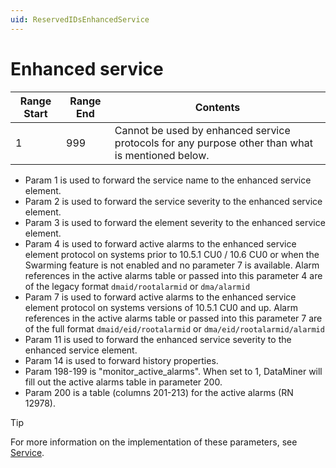 ```yaml
---
uid: ReservedIDsEnhancedService
---
```


# Enhanced service

| Range Start | Range End | Contents                                                                                         |
|-------------|-----------|--------------------------------------------------------------------------------------------------|
| 1           | 999       | Cannot be used by enhanced service protocols for any purpose other than what is mentioned below. |

- Param 1 is used to forward the service name to the enhanced service element.
- Param 2 is used to forward the service severity to the enhanced service element.
- Param 3 is used to forward the element severity to the enhanced service element.
- Param 4 is used to forward active alarms to the enhanced service element protocol on systems prior to 10.5.1 CU0 / 10.6 CU0 or when the Swarming feature is not enabled and no parameter 7 is available. Alarm references in the active alarms table or passed into this parameter 4 are of the legacy format `dmaid/rootalarmid` or `dma/alarmid`
- Param 7 is used to forward active alarms to the enhanced service element protocol on systems versions of 10.5.1 CU0 and up. Alarm references in the active alarms table or passed into this parameter 7 are of the full format `dmaid/eid/rootalarmid` or `dma/eid/rootalarmid/alarmid`
- Param 11 is used to forward the enhanced service severity to the enhanced service element.
- Param 14 is used to forward history properties.
- Param 198-199 is "monitor_active_alarms". When set to 1, DataMiner will fill out the active alarms table in parameter 200.
- Param 200 is a table (columns 201-213) for the active alarms (RN 12978).

> [!TIP]
> For more information on the implementation of these parameters, see [Service](xref:ConnectionsService).

